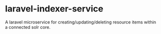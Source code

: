 # laravel-indexer-service
A laravel microservice for creating/updating/deleting resource items within a connected solr core.
